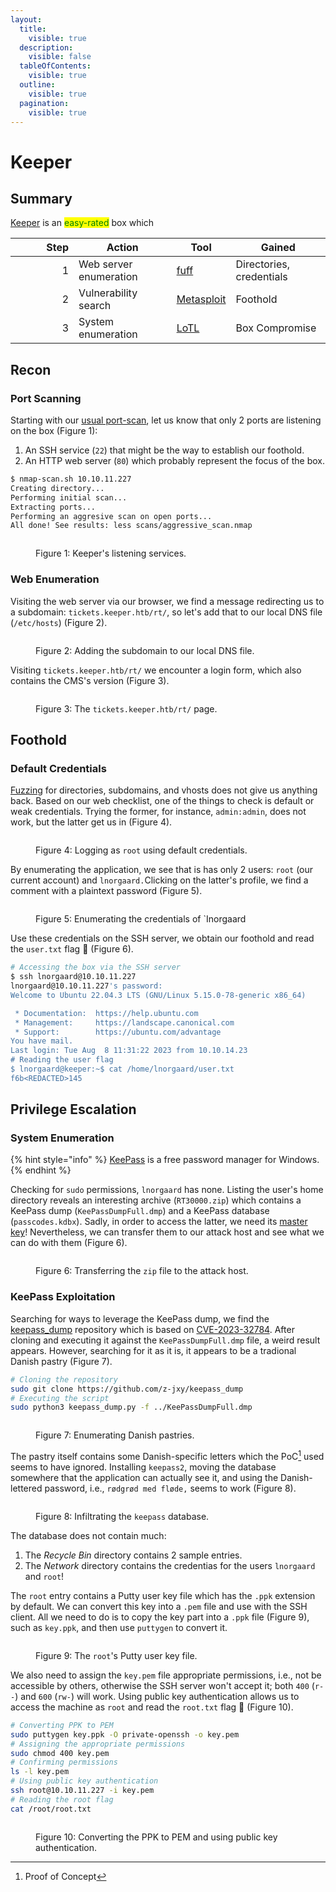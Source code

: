 ```yaml
---
layout:
  title:
    visible: true
  description:
    visible: false
  tableOfContents:
    visible: true
  outline:
    visible: true
  pagination:
    visible: true
---
```


# Keeper

## Summary

[Keeper](https://app.hackthebox.com/machines/556) is an <mark style="color:green;">easy-rated</mark> box which&#x20;

<table><thead><tr><th width="85" align="right">Step</th><th>Action</th><th>Tool</th><th>Gained</th></tr></thead><tbody><tr><td align="right">1</td><td>Web server enumeration</td><td><a href="../../../tools/tools/web/dirbusting/fuff.md">fuff</a></td><td>Directories, credentials</td></tr><tr><td align="right">2</td><td>Vulnerability search</td><td><a href="https://www.metasploit.com/">Metasploit</a></td><td>Foothold</td></tr><tr><td align="right">3</td><td>System enumeration</td><td><a data-footnote-ref href="#user-content-fn-1">LoTL</a></td><td>Box Compromise</td></tr></tbody></table>

## Recon

### Port Scanning

Starting with our [usual port-scan](../../../tools/tools/port-scanners/nmap.md#nmap-scan), let us know that only 2 ports are listening on the box (Figure 1):

1. An SSH service (`22`) that might be the way to establish our foothold.
2. An HTTP web server (`80`) which probably represent the focus of the box.

```bash
$ nmap-scan.sh 10.10.11.227
Creating directory...
Performing initial scan...
Extracting ports...
Performing an aggresive scan on open ports...
All done! See results: less scans/aggressive_scan.nmap
```

<figure><img src="../../../.gitbook/assets/keeper_nmap.png" alt=""><figcaption><p>Figure 1: Keeper's listening services.</p></figcaption></figure>

### Web Enumeration

Visiting the web server via our browser, we find a message redirecting us to a subdomain: `tickets.keeper.htb/rt/`, so let's add that to our local DNS file (`/etc/hosts`) (Figure 2).

<figure><img src="../../../.gitbook/assets/keeper_subdomain.png" alt=""><figcaption><p>Figure 2: Adding the subdomain to our local DNS file.</p></figcaption></figure>

Visiting `tickets.keeper.htb/rt/` we encounter a login form, which also contains the CMS's version (Figure 3).

<figure><img src="../../../.gitbook/assets/keeper_login_form.png" alt=""><figcaption><p>Figure 3: The <code>tickets.keeper.htb/rt/</code> page.</p></figcaption></figure>

## Foothold

### Default Credentials

[Fuzzing](../../../tools/tools/web/dirbusting/fuff.md) for directories, subdomains, and vhosts does not give us anything back. Based on our web checklist, one of the things to check is default or weak credentials. Trying the former, for instance, `admin:admin`, does not work, but the latter get us in (Figure 4).&#x20;

<figure><img src="../../../.gitbook/assets/keeper_default_creds.png" alt=""><figcaption><p>Figure 4: Logging as <code>root</code> using default credentials.</p></figcaption></figure>

By enumerating the application, we see that is has only 2 users: `root` (our current account) and `lnorgaard.`Clicking on the latter's profile, we find a comment with a plaintext password (Figure 5).

<figure><img src="../../../.gitbook/assets/keeper_lat_mov.png" alt=""><figcaption><p>Figure 5: Enumerating the credentials of `Inorgaard</p></figcaption></figure>

Use these credentials on the SSH server, we obtain our foothold and read the `user.txt` flag 🚩 (Figure 6).

```bash
# Accessing the box via the SSH server
$ ssh lnorgaard@10.10.11.227
lnorgaard@10.10.11.227's password:
Welcome to Ubuntu 22.04.3 LTS (GNU/Linux 5.15.0-78-generic x86_64)

 * Documentation:  https://help.ubuntu.com
 * Management:     https://landscape.canonical.com
 * Support:        https://ubuntu.com/advantage
You have mail.
Last login: Tue Aug  8 11:31:22 2023 from 10.10.14.23
# Reading the user flag
$ lnorgaard@keeper:~$ cat /home/lnorgaard/user.txt
f6b<REDACTED>145
```

## Privilege Escalation

### System Enumeration

{% hint style="info" %}
[KeePass](https://keepass.info/) is a free password manager for Windows.
{% endhint %}

Checking for `sudo` permissions, `lnorgaard` has none. Listing the user's home directory reveals an interesting archive (`RT30000.zip`) which contains a KeePass dump (`KeePassDumpFull.dmp`) and a KeePass database (`passcodes.kdbx`). Sadly, in order to access the latter, we need its [master key](https://keepass.info/help/base/keys.html)! Nevertheless, we can transfer them to our attack host and see what we can do with them (Figure 6).

<figure><img src="../../../.gitbook/assets/keeper_keepass_files.png" alt=""><figcaption><p>Figure 6: Transferring the <code>zip</code> file to the attack host.</p></figcaption></figure>

### KeePass Exploitation

Searching for ways to leverage the KeePass dump, we find the [keepass\_dump](https://github.com/z-jxy/keepass\_dump) repository which is based on [CVE-2023-32784](https://cve.mitre.org/cgi-bin/cvename.cgi?name=CVE-2023-32784). After cloning and executing it against the `KeePassDumpFull.dmp` file, a weird result appears. However, searching for it as it is, it appears to be a tradional Danish pastry (Figure 7).

```bash
# Cloning the repository
sudo git clone https://github.com/z-jxy/keepass_dump
# Executing the script
sudo python3 keepass_dump.py -f ../KeePassDumpFull.dmp
```

<figure><img src="../../../.gitbook/assets/keeper_pastry.png" alt=""><figcaption><p>Figure 7: Enumerating Danish pastries.</p></figcaption></figure>

The pastry itself contains some Danish-specific letters which the PoC[^2] used seems to have ignored. Installing `keepass2`, moving the database somewhere that the application can actually see it, and using the Danish-lettered password, i.e., `rødgrød med fløde,` seems to work (Figure 8).

<figure><img src="../../../.gitbook/assets/keeper_keepass2.png" alt=""><figcaption><p>Figure 8: Infiltrating the <code>keepass</code> database.</p></figcaption></figure>

The database does not contain much:

1. The _Recycle Bin_ directory contains 2 sample entries.
2. The _Network_ directory contains the credentias for the users `lnorgaard` and `root`!&#x20;

The `root` entry contains a Putty user key file which has the `.ppk` extension by default. We can convert this key into a `.pem` file and use with the SSH client. All we need to do is to copy the key part into a `.ppk` file (Figure 9), such as `key.ppk`, and then use `puttygen` to convert it.

<figure><img src="../../../.gitbook/assets/keeper_ppk_key.png" alt=""><figcaption><p>Figure 9: The <code>root</code>'s Putty user key file.</p></figcaption></figure>

We also need to assign the `key.pem` file appropriate permissions, i.e., not be accessible by others, otherwise the SSH server won't accept it; both `400` (`r--`) and `600` (`rw-`) will work. Using public key authentication allows us to access the machine as `root` and read the `root.txt` flag 🚩 (Figure 10).

```bash
# Converting PPK to PEM
sudo puttygen key.ppk -O private-openssh -o key.pem
# Assigning the appropriate permissions
sudo chmod 400 key.pem
# Confirming permissions
ls -l key.pem
# Using public key authentication
ssh root@10.10.11.227 -i key.pem
# Reading the root flag
cat /root/root.txt
```

<figure><img src="../../../.gitbook/assets/keeper_root.png" alt=""><figcaption><p>Figure 10: Converting the PPK to PEM and using public key authentication.</p></figcaption></figure>

[^1]: Living of The Land

[^2]: Proof of Concept
